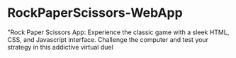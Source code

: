 # RockPaperScissors-WebApp
"Rock Paper Scissors App: Experience the classic game with a sleek HTML, CSS, and Javascript interface. Challenge the computer and test your strategy in this addictive virtual duel

